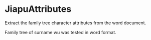 # JiapuAttributes
Extract the family tree character attributes from the word document.

Family tree of surname wu was tested in word format.
